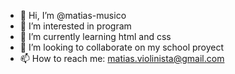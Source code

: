 - 👋 Hi, I’m @matias-musico
- 👀 I’m interested in program
- 🌱 I’m currently learning html and css
- 💞️ I’m looking to collaborate on my school proyect
- 📫 How to reach me: matias.violinista@gmail.com

<!---
matias-musico/matias-musico is a ✨ special ✨ repository because its `README.md` (this file) appears on your GitHub profile.
You can click the Preview link to take a look at your changes.
--->
